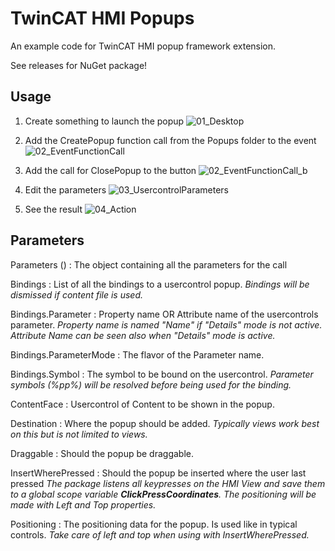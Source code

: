 # TwinCAT HMI Popups
An example code for TwinCAT HMI popup framework extension.

See releases for NuGet package!

## Usage
1. Create something to launch the popup
![01_Desktop](https://user-images.githubusercontent.com/74287696/154477252-eaf43690-9969-4357-b933-16732c3ee477.JPG)

2. Add the CreatePopup function call from the Popups folder to the event
![02_EventFunctionCall](https://user-images.githubusercontent.com/74287696/154477283-13d8ae8d-029f-44a4-8763-695cb8277ab6.JPG)

3. Add the call for ClosePopup to the button
![02_EventFunctionCall_b](https://user-images.githubusercontent.com/74287696/154478190-57fb0ab3-4578-4e5c-9fbd-e24060ffe4d3.JPG)

4. Edit the parameters
![03_UsercontrolParameters](https://user-images.githubusercontent.com/74287696/154477299-e1bec8e9-c9ed-47fa-a8d8-ef3eac16b8c2.JPG)

5. See the result
![04_Action](https://user-images.githubusercontent.com/74287696/154477309-a63030ba-0eaf-4344-aef4-de58860f31af.JPG)


## Parameters

Parameters ()
: The object containing all the parameters for the call

Bindings
: List of all the bindings to a usercontrol popup.
*Bindings will be dismissed if content file is used.*

Bindings.Parameter
: Property name OR Attribute name of the usercontrols parameter.
*Property name is named "Name" if "Details" mode is not active.*
*Attribute Name can be seen also when "Details" mode is active.*

Bindings.ParameterMode
: The flavor of the Parameter name.

Bindings.Symbol
: The symbol to be bound on the usercontrol.
*Parameter symbols (%pp%) will be resolved before being used for the binding.*

ContentFace
: Usercontrol of Content to be shown in the popup.

Destination
: Where the popup should be added.
*Typically views work best on this but is not limited to views.*

Draggable
: Should the popup be draggable.

InsertWherePressed
: Should the popup be inserted where the user last pressed
*The package listens all keypresses on the HMI View and save them to a global scope variable **ClickPressCoordinates**.*
*The positioning will be made with Left and Top properties.*

Positioning
: The positioning data for the popup. Is used like in typical controls.
*Take care of left and top when using with InsertWherePressed.*
